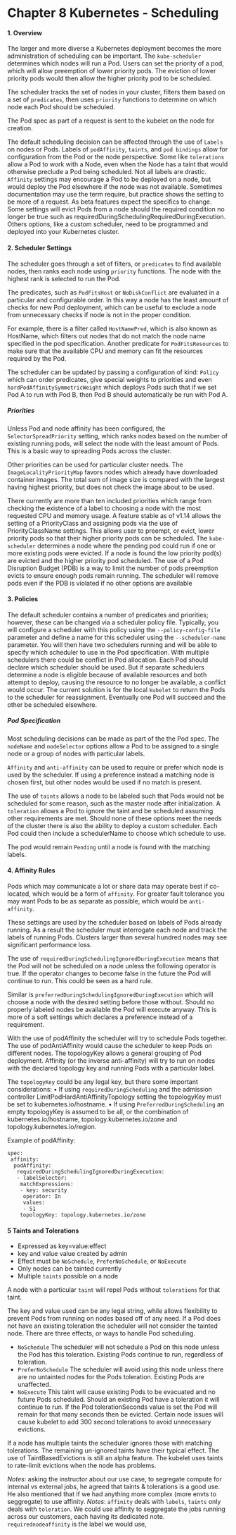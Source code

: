 # Chapter 8 Kubernetes - Scheduling

#### 1. Overview
The larger and more diverse a Kubernetes deployment becomes the more administration of scheduling can be important. The
`kube-scheduler` determines which nodes will run a Pod.
Users can set the priority of a pod, which will allow preemption of lower priority pods. The eviction of lower priority pods would
then allow the higher priority pod to be scheduled.

The scheduler tracks the set of nodes in your cluster, filters them based on a set of `predicates`, then uses `priority`
functions to determine on which node each Pod should be scheduled.

The Pod spec as part of a request is sent to the
kubelet on the node for creation.

The default scheduling decision can be affected through the use of `Labels` on nodes or Pods. Labels of `podAffinity`, `taints`,
and `pod bindings` allow for configuration from the Pod or the node perspective. Some like `tolerations` allow a Pod to work
with a Node, even when the Node has a taint that would otherwise preclude a Pod being scheduled.
Not all labels are drastic. `Affinity` settings may encourage a Pod to be deployed on a node, but would deploy the Pod elsewhere
if the node was not available. Sometimes documentation may use the term require, but practice shows the setting to be more
of a request. As beta features expect the specifics to change. Some settings will evict Pods from a node should the required
condition no longer be true such as requiredDuringSchedulingRequiredDuringExecution.
Others options, like a custom scheduler, need to be programmed and deployed into your Kubernetes cluster.


#### 2. Scheduler Settings
The scheduler goes through a set of filters, or `predicates` to find available nodes, then ranks each node using
`priority` functions. The node with the highest rank is selected to run the Pod.

The predicates, such as `PodFitsHost` or `NoDiskConflict` are evaluated in a particular and configurable order. In this way
a node has the least amount of checks for new Pod deployment, which can be useful to exclude a node from unnecessary
checks if node is not in the proper condition.

For example, there is a filter called `HostNamePred`, which is also known as HostName, which filters out nodes that do not match
the node name specified in the pod specification. Another predicate for `PodFitsResources` to make sure that the available
CPU and memory can fit the resources required by the Pod.

The scheduler can be updated by passing a configuration of kind: `Policy` which can order predicates, give special weights
to priorities and even `hardPodAffinitySymmetricWeight` which deploys Pods such that if we set Pod A to run with Pod B,
then Pod B should automatically be run with Pod A.


##### Priorities
Unless Pod and node affinity has been configured, the `SelectorSpreadPriority` setting, which ranks nodes based on the
number of existing running pods, will select the node with the least amount of Pods. This is a basic way to spreading Pods
across the cluster.

Other priorities can be used for particular cluster needs. The `ImageLocalityPriorityMap` favors nodes which already have
downloaded container images. The total sum of image size is compared with the largest having highest priority, but does not
check the image about to be used.

There currently are more than ten included priorities which range from checking the existence of a label to choosing a node
with the most requested CPU and memory usage.
A feature stable as of v1.14 allows the setting of a PriorityClass and assigning pods via the use of PriorityClassName
settings. This allows user to preempt, or evict, lower priority pods so that their higher priority pods can be scheduled. The
`kube-scheduler` determines a node where the pending pod could run if one or more existing pods were evicted. If a node is
found the low priority pod(s) are evicted and the higher priority pod scheduled. The use of a Pod Disruption Budget (PDB)
is a way to limit the number of pods preemption evicts to ensure enough pods remain running. The scheduler will remove pods
even if the PDB is violated if no other options are available



#### 3. Policies
The default scheduler contains a number of predicates and priorities; however, these can be changed via a scheduler policy
file.
Typically, you will configure a scheduler with this policy using the `--policy-config-file` parameter and define a name for
this scheduler using the `--scheduler-name` parameter. You will then have two schedulers running and will be able to specify
which scheduler to use in the Pod specification.
With multiple schedulers there could be conflict in Pod allocation. Each Pod should declare which scheduler should be used.
But if separate schedulers determine a node is eligible because of available resources and both attempt to deploy, causing
the resource to no longer be available, a conflict would occur. The current solution is for the local `kubelet` to return the Pods
to the scheduler for reassignment. Eventually one Pod will succeed and the other be scheduled elsewhere.


##### Pod Specification
Most scheduling decisions can be made as part of the the Pod spec. The `nodeName` and `nodeSelector` options allow a Pod
to be assigned to a single node or a group of nodes with particular labels.

`Affinity` and `anti-affinity` can be used to require or prefer which node is used by the scheduler. If using a preference instead a
matching node is chosen first, but other nodes would be used if no match is present.

The use of `taints` allows a node to be labeled such that Pods would not be scheduled for some reason, such as the master
node after initialization. A `toleration` allows a Pod to ignore the taint and be scheduled assuming other requirements are met.
Should none of these options meet the needs of the cluster there is also the ability to deploy a custom scheduler. Each Pod could then include a schedulerName to choose which schedule to use.

The pod would remain `Pending` until a node is found with the matching labels.


#### 4. Affinity Rules
Pods which may communicate a lot or share data may operate best if co-located, which would be a form of `affinity`.
For greater fault tolerance you may want Pods to be as separate as possible, which would be `anti-affinity`.

These settings are used by the
scheduler based on labels of Pods already running. As a result the scheduler must interrogate each node and track the labels
of running Pods. Clusters larger than several hundred nodes may see significant performance loss.

The use of `requiredDuringSchedulingIgnoredDuringExecution` means that the Pod will not be scheduled on a node
unless the following operator is true. If the operator changes to become false in the future the Pod will continue to run. This
could be seen as a hard rule.

Similar is `preferredDuringSchedulingIgnoredDuringExecution` which will choose a node with the desired setting before
those without. Should no properly labeled nodes be available the Pod will execute anyway. This is more of a soft settings
which declares a preference instead of a requirement.

With the use of podAffinity the scheduler will try to schedule Pods together. The use of podAntiAffinity would cause the scheduler to keep Pods on different nodes.
The topologyKey allows a general grouping of Pod deployment. Affinity (or the inverse anti-affinity) will try to run on nodes
with the declared topology key and running Pods with a particular label.

The `topologyKey` could be any legal key, but there some important considerations:
• If using `requiredDuringScheduling` and the admission controller LimitPodHardAntiAffinityTopology setting the
topologyKey must be set to kubernetes.io/hostname.
• If using `PreferredDuringScheduling` an empty topologyKey is assumed to be all, or the combination of
kubernetes.io/hostname, topology.kubernetes.io/zone
and topology.kubernetes.io/region.

Example of podAffinity:
```
spec:
 affinity:
  podAffinity:
   requiredDuringSchedulingIgnoredDuringExecution:
   - labelSelector:
    matchExpressions:
    - key: security
     operator: In
     values:
     - S1
    topologyKey: topology.kubernetes.io/zone
```

#### 5 Taints and Tolerations
- Expressed as key=value:effect
- key and value value created by admin
- Effect must be `NoSchedule`, `PreferNoSchedule`, or `NoExecute`
- Only nodes can be tainted currently
- Multiple `taints` possible on a node


A node with a particular `taint` will repel Pods without `tolerations` for that taint.

The key and value used can be any legal string, while allows flexibility to prevent Pods from running on nodes based off of
any need. If a Pod does not have an existing toleration the scheduler will not consider the tainted node.
There are three effects, or ways to handle Pod scheduling.
- `NoSchedule` The scheduler will not schedule a Pod on this node unless the Pod has this toleration. Existing Pods
continue to run, regardless of toleration.
- `PreferNoSchedule` The scheduler will avoid using this node unless there are no untainted nodes for the Pods
toleration. Existing Pods are unaffected.
- `NoExecute` This taint will cause existing Pods to be evacuated and no future Pods scheduled. Should an existing Pod
have a toleration it will continue to run. If the Pod tolerationSeconds value is set the Pod will remain for that many
seconds then be evicted. Certain node issues will cause kubelet to add 300 second tolerations to avoid unnecessary
evictions.

If a node has multiple taints the scheduler ignores those with matching tolerations. The remaining un-ignored taints
have their typical effect.
The use of TaintBasedEvictions is still an alpha feature. The kubelet uses taints to rate-limit evictions when the node
has problems.

*Notes*: asking the instructor about our use case, to segregate compute for internal vs external jobs, he agreed that taints & tolerations is a good use.
He also mentioned that if we had anything more complex (more envts to seggregate) to use affinity.
*Notes*: `affinity` deals with `labels`, `taints` only deals with `toleration`. We could use affinity to seggregate the jobs running across our customers, each having its dedicated note. `requirednodeaffinity` is the label we would use,
